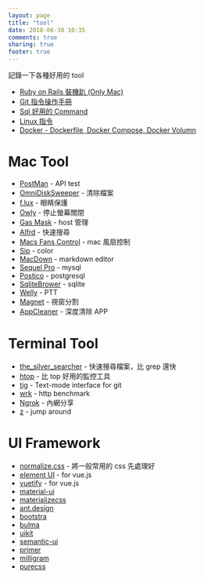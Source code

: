 ```yaml
---
layout: page
title: "tool"
date: 2018-06-30 10:35
comments: true
sharing: true
footer: true
---
```


記錄一下各種好用的 tool

<ul>
  <li><a href="{{ root_url }}/blog/2016/07/22/install-ruby-on-rails/"> Ruby on Rails 裝機趴 (Only Mac) </a></li>
  <li><a href="{{ root_url }}/blog/2015/12/27/git-command/"> Git 指令操作手冊 </a></li>
  <li><a href="{{ root_url }}/blog/2018/06/14/sql-command/"> Sql 好用的 Command </a></li>
  <li><a href="{{ root_url }}/blog/2018/04/09/linux-command/"> Linux 指令 </a></li>
    <li><a href="{{ root_url }}/blog/2016/11/25/docker/"> Docker - Dockerfile, Docker Compose, Docker Volumn </a></li>
</ul>

# <span id="mac_tool">Mac Tool</span>

* [PostMan](https://www.getpostman.com/) - API test
* [OmniDiskSweeper](https://www.omnigroup.com/more/) - 清除檔案
* [f.lux](https://justgetflux.com/) - 眼睛保護
* [Owly](https://itunes.apple.com/us/app/owly-prevent-display-sleep/id882812218?mt=12) - 停止螢幕關閉
* [Gas Mask](https://www.macupdate.com/app/mac/29949/gas-mask) - host 管理
* [Alfrd](https://www.alfredapp.com/) - 快速搜尋
* [Macs Fans Control](https://www.crystalidea.com/macs-fan-control) - mac 風扇控制
* [Sip](https://sipapp.io/) - color
* [MacDown](http://macdown.uranusjr.com/) - markdown editor
* [Sequel Pro](http://www.sequelpro.com/) - mysql
* [Postico](https://eggerapps.at/postico/) - postgresql
* [SqliteBrower](https://sqlitebrowser.org/) - sqlite
* [Welly](https://github.com/clyang/welly) - PTT
* [Magnet](http://magnet.crowdcafe.com/) - 視窗分割
* [AppCleaner](https://freemacsoft.net/appcleaner/) - 深度清除 APP

# <span id="terminal_tool"> Terminal Tool </span>

* [the_silver_searcher](https://github.com/ggreer/the_silver_searcher) - 快速搜尋檔案，比 grep 還快
* [htop](https://github.com/hishamhm/htop) - 比 top 好用的監控工具
* [tig](https://github.com/jonas/tig) - Text-mode interface for git
* [wrk](http://mgleon08.github.io/blog/2018/04/09/http-benchmark/) - http benchmark
* [Ngrok](http://mgleon08.github.io/blog/2018/06/14/share-localhost-ngrok-serveo/) - 內網分享
* [z](https://github.com/rupa/z) - jump around



# <span id="ui-framework"> UI Framework </span>

* [normalize.css](https://necolas.github.io/normalize.css/) - 將一般常用的 css 先處理好
* [element UI](http://element.eleme.io/#/zh-CN) - for vue.js
* [vuetify](https://vuetifyjs.com/en/) - for vue.js
* [material-ui](https://material-ui.com/)
* [materializecss](https://materializecss.com/)
* [ant.design](https://ant.design/)
* [bootstra](https://getbootstrap.com/)
* [bulma](https://bulma.io/)
* [uikit](https://getuikit.com/v2/index.html)
* [semantic-ui](https://semantic-ui.com/)
* [primer](https://primer.github.io/)
* [milligram](https://milligram.io/)
* [purecss](https://purecss.io/)
